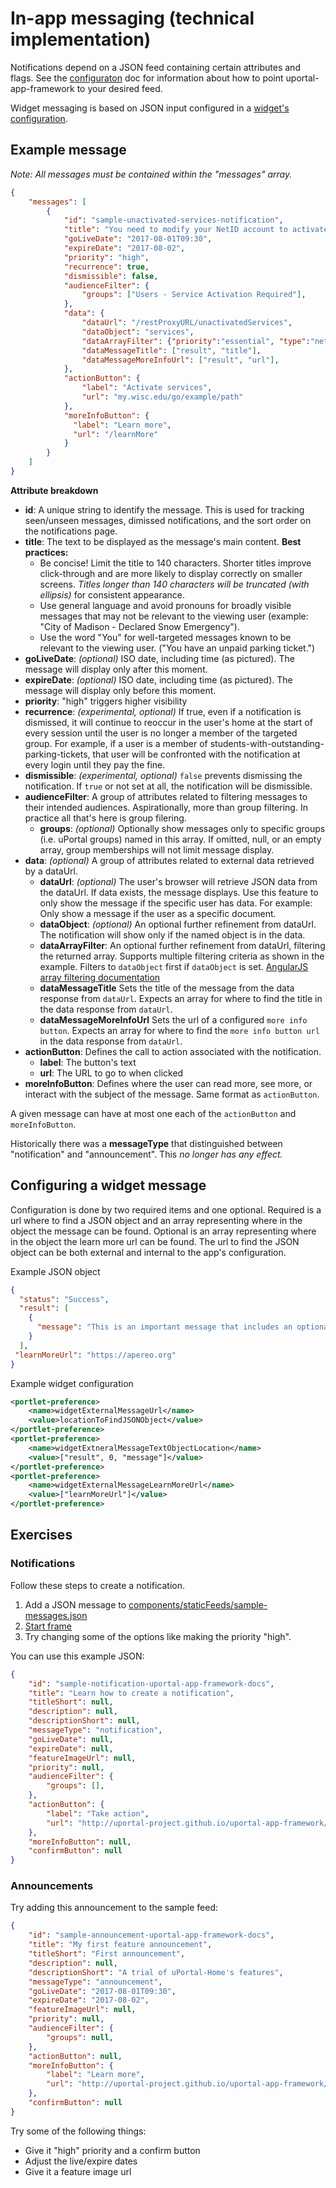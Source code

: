 # In-app messaging (technical implementation)

Notifications depend on a
JSON feed containing certain attributes and flags. See the
[configuraton](configuration.md) doc for information about how to
point uportal-app-framework to your desired feed.

Widget messaging is based on JSON input configured in a
[widget's configuration](make-a-widget.md).

## Example message

*Note: All messages must be contained within the "messages" array.*

```json
{
    "messages": [
        {
            "id": "sample-unactivated-services-notification",
            "title": "You need to modify your NetID account to activate essential UW Services.",
            "goLiveDate": "2017-08-01T09:30",
            "expireDate": "2017-08-02",
            "priority": "high",
            "recurrence": true,
            "dismissible": false,
            "audienceFilter": {
                "groups": ["Users - Service Activation Required"],
            },
            "data": {
                "dataUrl": "/restProxyURL/unactivatedServices",
                "dataObject": "services",
                "dataArrayFilter": {"priority":"essential", "type":"netid"},
                "dataMessageTitle": ["result", "title"],
                "dataMessageMoreInfoUrl": ["result", "url"],
            },
            "actionButton": {
                "label": "Activate services",
                "url": "my.wisc.edu/go/example/path"
            },
            "moreInfoButton": {
              "label": "Learn more",
              "url": "/learnMore"
            }
        }
    ]
}
```

**Attribute breakdown**

- **id**: A unique string to identify the message. This is used for tracking
  seen/unseen messages, dimissed notifications, and the sort order on the
  notifications page.
- **title**: The text to be displayed as the message's main content.
  **Best practices:**
  - Be concise! Limit the title to 140 characters. Shorter titles improve
    click-through and are more likely to display correctly on smaller screens.
    *Titles longer than 140 characters will be truncated (with ellipsis)* for
    consistent appearance.
  - Use general language and avoid pronouns for broadly visible messages that
    may not be relevant to the viewing user (example:
    "City of Madison - Declared Snow Emergency").
  - Use the word "You" for well-targeted messages known to be relevant to the
    viewing user. ("You have an unpaid parking ticket.")
- **goLiveDate**: *(optional)* ISO date, including time (as pictured). The
  message will display only after this moment.
- **expireDate**: *(optional)* ISO date, including time (as pictured). The
  message will display only before this moment.
- **priority**: "high" triggers higher visibility
- **recurrence**: *(experimental, optional)* If true, even if a notification is
  dismissed, it will continue to reoccur in the user's home at the start of
  every session until the user is no longer a member of the targeted group. For
  example, if a user is a member of students-with-outstanding-parking-tickets,
  that user will be confronted with the notification at every login until they
  pay the fine.
- **dismissible**: *(experimental, optional)* `false` prevents dismissing the
  notification. If `true` or not set at all, the notification will be
  dismissible.
- **audienceFilter**: A group of attributes related to filtering messages to
  their intended audiences. Aspirationally, more than group filtering. In
  practice all that's here is group filering.
  - **groups**: *(optional)* Optionally show messages only to specific groups
    (i.e. uPortal groups) named in this array. If omitted, null, or an empty
    array, group memberships will not limit message display.
- **data**: *(optional)* A group of attributes related to external data
  retrieved by a dataUrl.
  - **dataUrl**: *(optional)* The user's browser will retrieve JSON data from
    the dataUrl. If data exists, the message displays. Use this feature to only
    show the message if the specific user has data. For example: Only show a
    message if the user as a specific document.
  - **dataObject**: *(optional)* An optional further refinement from dataUrl.
    The notification will show only if the named object is in the data.
  - **dataArrayFilter**: An optional further refinement from dataUrl, filtering
    the returned array. Supports multiple filtering criteria as shown in the
    example. Filters to `dataObject` first if `dataObject` is set.
    [AngularJS array filtering documentation](https://docs.angularjs.org/api/ng/filter/filter)
  - **dataMessageTitle** Sets the title of the message from the data response
    from `dataUrl`.  Expects an array for where to find the title in the data
    response from `dataUrl`.
  - **dataMessageMoreInfoUrl** Sets the url of a configured
    `more info button`.  Expects an array for where to find the
    `more info button url` in the data response from `dataUrl`.
- **actionButton**: Defines the call to action associated with the notification.
  - **label**: The button's text
  - **url**: The URL to go to when clicked
- **moreInfoButton**: Defines where the user can read more, see more, or
  interact with the subject of the message. Same format as `actionButton`.

A given message can have at most one each of the `actionButton` and
`moreInfoButton`.

Historically there was a **messageType** that distinguished between
"notification" and "announcement". This *no longer has any effect.*

## Configuring a widget message

Configuration is done by two required items and one optional.  Required is a url
where to find a JSON object and an array representing where in the object the
message can be found.  Optional is an array representing where in the object the
learn more url can be found.
The url to find the JSON object can be both external and internal to the app's
configuration.

Example JSON object

```json
{
  "status": "Success",
  "result": [
    {
      "message": "This is an important message that includes an optional learn more link for more information."
    }
  ],
 "learnMoreUrl": "https://apereo.org"
}
```

Example widget configuration

```xml
<portlet-preference>
    <name>widgetExternalMessageUrl</name>
    <value>locationToFindJSONObject</value>
</portlet-preference>
<portlet-preference>
    <name>widgetExtneralMessageTextObjectLocation</name>
    <value>["result", 0, "message"]</value>
</portlet-preference>
<portlet-preference>
    <name>widgetExternalMessageLearnMoreUrl</name>
    <value>["learnMoreUrl"]</value>
</portlet-preference>

```

## Exercises

### Notifications

Follow these steps to create a notification.

1. Add a JSON message to
[components/staticFeeds/sample-messages.json](https://github.com/uPortal-Project/uportal-app-framework/blob/master/components/staticFeeds/sample-messages.json)
2. [Start frame](quickstart.md)
3. Try changing some of the options like making the priority "high".

You can use this example JSON:

```json
{
    "id": "sample-notification-uportal-app-framework-docs",
    "title": "Learn how to create a notification",
    "titleShort": null,
    "description": null,
    "descriptionShort": null,
    "messageType": "notification",
    "goLiveDate": null,
    "expireDate": null,
    "featureImageUrl": null,
    "priority": null,
    "audienceFilter": {
        "groups": [],
    },
    "actionButton": {
        "label": "Take action",
        "url": "http://uportal-project.github.io/uportal-app-framework/messaging-implementation.html"
    },
    "moreInfoButton": null,
    "confirmButton": null
}
```

### Announcements

Try adding this announcement to the sample feed:

```json
{
    "id": "sample-announcement-uportal-app-framework-docs",
    "title": "My first feature announcement",
    "titleShort": "First announcement",
    "description": null,
    "descriptionShort": "A trial of uPortal-Home's features",
    "messageType": "announcement",
    "goLiveDate": "2017-08-01T09:30",
    "expireDate": "2017-08-02",
    "featureImageUrl": null,
    "priority": null,
    "audienceFilter": {
        "groups": null,
    },
    "actionButton": null,
    "moreInfoButton": {
        "label": "Learn more",
        "url": "http://uportal-project.github.io/uportal-app-framework/messaging-implementation.html"
    },
    "confirmButton": null
}
```

Try some of the following things:

- Give it "high" priority and a confirm button
- Adjust the live/expire dates
- Give it a feature image url
